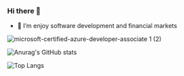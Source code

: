 ### Hi there 👋

<!--
**ucrengineer/ucrengineer** is a ✨ _special_ ✨ repository because its `README.md` (this file) appears on your GitHub profile.


Here are some ideas to get you started:
-->

- 🔭 I’m enjoy software development and financial markets
<!--
- 🌱 I’m currently learning ...
- 👯 I’m looking to collaborate on ...
- 🤔 I’m looking for help with ...
- 💬 Ask me about ...
- 📫 How to reach me: ...
- 😄 Pronouns: ...
- ⚡ Fun fact: ...
-->
 
![microsoft-certified-azure-developer-associate 1 (2)](https://github.com/ucrengineer/ucrengineer/assets/52877259/e9bd60ca-1e27-4e29-9245-729b201b49d5)

![Anurag's GitHub stats](https://github-readme-stats.vercel.app/api?username=ucrengineer&show_icons=true&theme=tokyonight)

![Top Langs](https://github-readme-stats.vercel.app/api/top-langs/?username=ucrengineer&show_icons=true&theme=tokyonight)
